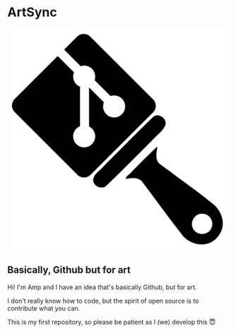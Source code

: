 # ArtSync
![Art Sync Logo | The Git Logo, but with a brush handle indicating the concept of Git, but for art!](https://raw.githubusercontent.com/A-Metal-Penguin/ArtSync/main/Brand%20ID/Art%20Sync%20-%20Logo.svg)

## Basically, Github but for art

Hi! I'm Amp and I have an idea that's basically Github, but for art.

I don't really know how to code, but the spirit of open source is to contribute what you can.

This is my first repository, so please be patient as I (we) develop this 😇
